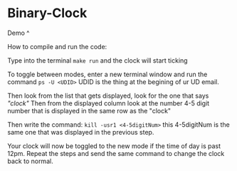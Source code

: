 # Binary-Clock

Demo ^



How to compile and run the code:

Type into the terminal `make run` and the clock will start ticking

To toggle between modes, enter a new terminal window and run the command
`ps -U <UDID>` UDID is the thing at the begining of ur UD email.

Then look from the list that gets displayed, look for the one that says _"clock"_ Then from the displayed column look at the number 4-5 digit number that is displayed in the same row as the "clock"

Then write the command:
`kill -usr1 <4-5digitNum>` this 4-5digitNum is the same one that was displayed in the previous step.

Your clock will now be toggled to the new mode if the time of day is past 12pm. Repeat the steps and send the same command to change the clock back to normal. 

